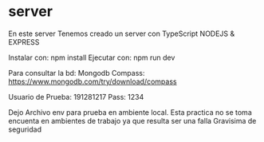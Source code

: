 # server
En este server Tenemos creado un server con TypeScript NODEJS & EXPRESS

Instalar con: npm install
Ejecutar con: npm run dev

Para consultar la bd: 
Mongodb Compass: https://www.mongodb.com/try/download/compass

Usuario de Prueba: 191281217
Pass: 1234


Dejo Archivo env para prueba en ambiente local. Esta practica no se toma encuenta en ambientes de trabajo 
ya que resulta ser una falla Gravisima de seguridad
